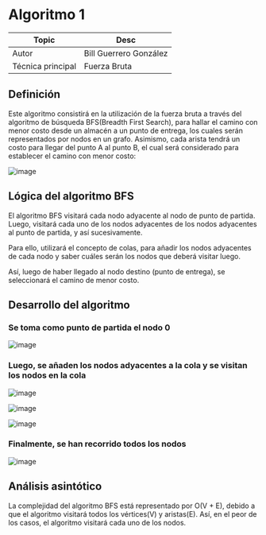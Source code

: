 # Algoritmo 1

Topic | Desc
-|-
Autor | Bill Guerrero González
Técnica principal | Fuerza Bruta

## Definición

Este algoritmo consistirá en la utilización de la fuerza bruta a través del algoritmo de búsqueda BFS(Breadth First Search), para hallar el camino con menor costo desde un almacén a un punto de entrega, los cuales serán representados por nodos en un grafo. Asimismo, cada arista tendrá un costo para llegar del punto A al punto B, el cual será considerado para establecer el camino con menor costo:

![image](https://user-images.githubusercontent.com/55320230/135740616-cf19b514-7ab8-4c20-b097-5c8924921e5e.png)

## Lógica del algoritmo BFS

El algoritmo BFS visitará cada nodo adyacente al nodo de punto de partida. Luego, visitará cada uno de los nodos adyacentes de los nodos adyacentes al punto de partida, y así sucesivamente.

Para ello, utilizará el concepto de colas, para añadir los nodos adyacentes de cada nodo y saber cuáles serán los nodos que deberá visitar luego. 

Así, luego de haber llegado al nodo destino (punto de entrega), se seleccionará el camino de menor costo.

## Desarrollo del algoritmo

### Se toma como punto de partida el nodo 0
![image](https://user-images.githubusercontent.com/55320230/135742048-60ec57d7-5fca-40c0-80f5-f0661c806627.png)

### Luego, se añaden los nodos adyacentes a la cola y se visitan los nodos en la cola
![image](https://user-images.githubusercontent.com/55320230/135742061-3daadd59-e72e-4733-aa2e-b36bf3704df1.png)

![image](https://user-images.githubusercontent.com/55320230/135742070-7dcfb19a-f3e1-456d-b5a4-61a6e9f9be56.png)

![image](https://user-images.githubusercontent.com/55320230/135742085-00a86016-505d-49bd-b1d7-96397b50a2e3.png)

### Finalmente, se han recorrido todos los nodos
![image](https://user-images.githubusercontent.com/55320230/135742092-692f3509-bb31-4c2e-8bfc-c8c52d1d25c5.png)


## Análisis asintótico

La complejidad del algoritmo BFS está representado por O(V + E), debido a que el algoritmo visitará todos los vértices(V) y aristas(E). Así, en el peor de los casos, el algoritmo visitará cada uno de los nodos.
